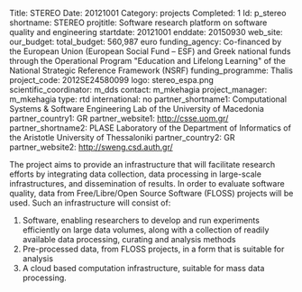 Title: STEREO
Date:  20121001
Category: projects
Completed: 1
Id: p_stereo
shortname: STEREO
projtitle: Software research platform on software quality and engineering
startdate: 20121001
enddate: 20150930
web_site:  
our_budget:
total_budget: 560,987 euro
funding_agency: Co-financed by the European Union (European Social Fund – ESF) and Greek national funds through the Operational Program "Education and Lifelong Learning" of the National Strategic Reference Framework (NSRF)
funding_programme: Thalis
project_code: 2012SE24580099
logo: stereo_espa.png  
scientific_coordinator: m_dds
contact: m_mkehagia
project_manager: m_mkehagia
type: rtd
international: no
partner_shortname1: Computational Systems &amp; Software Engineering Lab of the University of Macedonia
partner_country1: GR
partner_website1: http://csse.uom.gr/
partner_shortname2: PLASE Laboratory of the Department of Informatics of the Aristotle University of Thessaloniki
partner_country2: GR
partner_website2: http://sweng.csd.auth.gr/

The project aims to provide an infrastructure that will facilitate research efforts by integrating
data collection, data processing in large-scale infrastructures, and dissemination of results.
In order to evaluate software quality,
data from Free/Libre/Open Source Software (FLOSS) projects will be used.
Such an infrastructure will consist of:
1) Software, enabling researchers to develop and run experiments efficiently on large data volumes,
along with a collection of readily available data processing, curating and analysis methods
2) Pre-processed data, from FLOSS projects, in a form that is suitable for analysis
3) A cloud based computation infrastructure, suitable for mass data processing.
